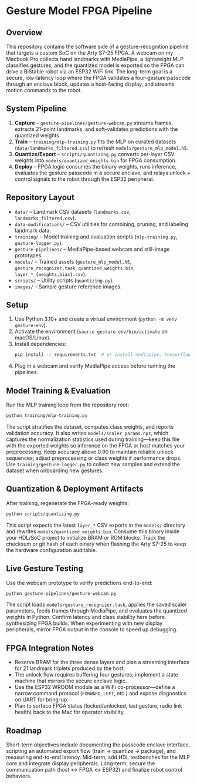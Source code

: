 # Gesture Model FPGA Pipeline

## Overview
This repository contains the software side of a gesture-recognition pipeline that targets a custom SoC on the Arty S7-25 FPGA. A webcam on my Macbook Pro collects hand landmarks with MediaPipe, a lightweight MLP classifies gestures, and the quantized model is exported so the FPGA can drive a BiStable robot via an ESP32 WiFi link. The long-term goal is a secure, low-latency loop where the FPGA validates a four-gesture passcode through an enclave block, updates a host-facing display, and streams motion commands to the robot.

## System Pipeline
1. **Capture** – `gesture-pipelines/gesture-webcam.py` streams frames, extracts 21-point landmarks, and soft-validates predictions with the quantized weights.
2. **Train** – `training/mlp-training.py` fits the MLP on curated datasets (`data/landmarks_filtered.csv`) to refresh `models/gesture_mlp_model.h5`.
3. **Quantize/Export** – `scripts/quantizing.py` converts per-layer CSV weights into `models/quantized_weights.bin` for FPGA consumption.
4. **Deploy** – FPGA logic consumes the binary weights, runs inference, evaluates the gesture passcode in a secure enclave, and relays unlock + control signals to the robot through the ESP32 peripheral.

## Repository Layout
- `data/` – Landmark CSV datasets (`landmarks.csv`, `landmarks_filtered.csv`).
- `data-modifications/` – CSV utilities for combining, pruning, and labeling landmark data.
- `training/` – Model training and evaluation scripts (`mlp-training.py`, `gesture-logger.py`).
- `gesture-pipelines/` – MediaPipe-based webcam and still-image prototypes.
- `models/` – Trained assets (`gesture_mlp_model.h5`, `gesture_recognizer.task`, `quantized_weights.bin`, `layer_*_{weights,bias}.csv`).
- `scripts/` – Utility scripts (`quantizing.py`).
- `images/` – Sample gesture reference images.

## Setup
1. Use Python 3.10+ and create a virtual environment (`python -m venv gesture-env`).
2. Activate the environment (`source gesture-env/bin/activate` on macOS/Linux).
3. Install dependencies:
   ```bash
   pip install -r requirements.txt  # or install mediapipe, tensorflow, scikit-learn, opencv-python, matplotlib, pandas, numpy
   ```
4. Plug in a webcam and verify MediaPipe access before running the pipelines.

## Model Training & Evaluation
Run the MLP training loop from the repository root:
```bash
python training/mlp-training.py
```
The script stratifies the dataset, computes class weights, and reports validation accuracy. It also writes `models/scaler_params.npz`, which captures the normalization statistics used during training—keep this file with the exported weights so inference on the FPGA or host matches your preprocessing. Keep accuracy above 0.90 to maintain reliable unlock sequences; adjust preprocessing or class weights if performance drops. Use `training/gesture-logger.py` to collect new samples and extend the dataset when onboarding new gestures.

## Quantization & Deployment Artifacts
After training, regenerate the FPGA-ready weights:
```bash
python scripts/quantizing.py
```
This script expects the latest `layer_*` CSV exports in the `models/` directory and rewrites `models/quantized_weights.bin`. Consume this binary inside your HDL/SoC project to initialize BRAM or ROM blocks. Track the checksum or git hash of each binary when flashing the Arty S7-25 to keep the hardware configuration auditable.

## Live Gesture Testing
Use the webcam prototype to verify predictions end-to-end:
```bash
python gesture-pipelines/gesture-webcam.py
```
The script loads `models/gesture_recognizer.task`, applies the saved scaler parameters, feeds frames through MediaPipe, and evaluates the quantized weights in Python. Confirm latency and class stability here before synthesizing FPGA builds. When experimenting with new display peripherals, mirror FPGA output in the console to speed up debugging.

## FPGA Integration Notes
- Reserve BRAM for the three dense layers and plan a streaming interface for 21 landmark triplets produced by the host.
- The unlock flow requires buffering four gestures; implement a state machine that mirrors the secure enclave logic.
- Use the ESP32 WROOM module as a WiFi co-processor—define a narrow command protocol (`FORWARD`, `LEFT`, etc.) and expose diagnostics on UART for bring-up.
- Plan to surface FPGA status (locked/unlocked, last gesture, radio link health) back to the Mac for operator visibility.

## Roadmap
Short-term objectives include documenting the passcode enclave interface, scripting an automated export flow (train → quantize → package), and measuring end-to-end latency. Mid-term, add HDL testbenches for the MLP core and integrate display peripherals. Long-term, secure the communication path (host ↔ FPGA ↔ ESP32) and finalize robot control behaviors.
